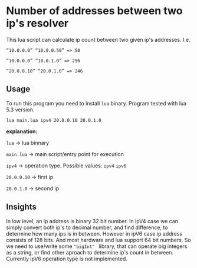 # Number of addresses between two ip's resolver

This lua script can calculate ip count between two given ip's addresses. I.e.

`“10.0.0.0” “10.0.0.50” => 50`

`“10.0.0.0” “10.0.1.0” => 256`

`“20.0.0.10” “20.0.1.0” => 246`

## Usage
To run this program you need to install `lua` binary. Program tested with lua 5.3 version.

`lua main.lua ipv4 20.0.0.10 20.0.1.0`

**explanation:**

`lua` -> lua binnary

`main.lua` -> main script/entry point for execution

`ipv4` -> operation type. Possible values: `ipv4` `ipv6`

`20.0.0.10` -> first ip

`20.0.1.0` -> second ip

## Insights

In low level, an ip  address is binary 32 bit number. In ipV4 case we can simply convert both ip's to decimal number, and find difference, to determine how many ips is in between. However in ipV6 case ip address consists of 128 bits. And most hardware and lua support 64 bit numbers. So we need to use/write some `"bigInt" ` library, that can operate big integers as a string, or find other aproach to determine ip's count in between. Currently ipV6 operation type is not implemented.